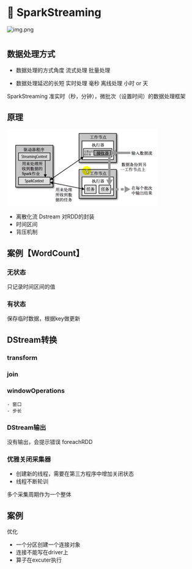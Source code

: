 # 📖 SparkStreaming
![img.png](pic/思维导图.png)
# 

## 数据处理方式
- 数据处理的方式角度
流式处理
批量处理

- 数据处理延迟的长短 
实时处理 毫秒
离线处理 小时 or 天


SparkStreaming 准实时（秒，分钟），微批次（设置时间）的数据处理框架

## 原理
![img.png](../pic/streaming流程.png)

* 离散化流 Dstream 对RDD的封装
* 时间区间
* 背压机制

## 案例【WordCount】
### 无状态
只记录时间区间的值
### 有状态
保存临时数据，根据key做更新

## DStream转换
### transform
### join
### windowOperations
    - 窗口
    - 步长
### DStream输出
没有输出，会提示错误
foreachRDD

### 优雅关闭采集器
- 创建新的线程，需要在第三方程序中增加关闭状态
- 线程不断轮训

多个采集周期作为一个整体

## 案例
优化
- 一个分区创建一个连接对象
- 连接不能写在driver上
- 算子在excuter执行 